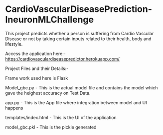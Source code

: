 # CardioVascularDiseasePrediction-IneuronMLChallenge

This project predicts whether a person is suffering from Cardio Vascular Disease or not by taking certain inputs related to their health, body and lifestyle.

Access the application here:- https://cardiovasculardiseasepredictor.herokuapp.com/

Project Files and their Details:-

Frame work used here is Flask

Model_gbc.py - This is the actual model file and contains the model which gave the heighest accuracy on Test Data.

app.py - This is the App file where integration between model and UI happens 

templates/index.html - This is the UI of the application

model_gbc.pkl - This is the pickle generated
